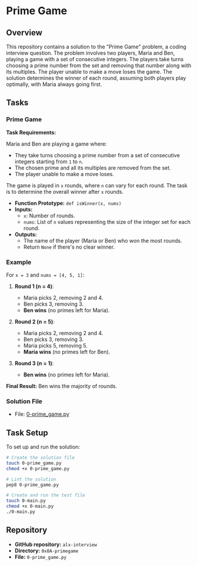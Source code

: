 # Prime Game

## Overview

This repository contains a solution to the "Prime Game" problem, a coding interview question. The problem involves two players, Maria and Ben, playing a game with a set of consecutive integers. The players take turns choosing a prime number from the set and removing that number along with its multiples. The player unable to make a move loses the game. The solution determines the winner of each round, assuming both players play optimally, with Maria always going first.

## Tasks

### Prime Game
**Task Requirements:**

Maria and Ben are playing a game where:

- They take turns choosing a prime number from a set of consecutive integers starting from `1` to `n`.
- The chosen prime and all its multiples are removed from the set.
- The player unable to make a move loses.

The game is played in `x` rounds, where `n` can vary for each round. The task is to determine the overall winner after `x` rounds. 

- **Function Prototype:** `def isWinner(x, nums)`
- **Inputs:** 
  - `x`: Number of rounds.
  - `nums`: List of `n` values representing the size of the integer set for each round.
- **Outputs:** 
  - The name of the player (Maria or Ben) who won the most rounds.
  - Return `None` if there's no clear winner.

### Example

For `x = 3` and `nums = [4, 5, 1]`:

1. **Round 1 (n = 4)**:
   - Maria picks 2, removing 2 and 4.
   - Ben picks 3, removing 3.
   - **Ben wins** (no primes left for Maria).

2. **Round 2 (n = 5)**:
   - Maria picks 2, removing 2 and 4.
   - Ben picks 3, removing 3.
   - Maria picks 5, removing 5.
   - **Maria wins** (no primes left for Ben).

3. **Round 3 (n = 1)**:
   - **Ben wins** (no primes left for Maria).

**Final Result:** Ben wins the majority of rounds.

### Solution File

- File: [0-prime_game.py](0-prime_game.py)

## Task Setup

To set up and run the solution:

```bash
# Create the solution file
touch 0-prime_game.py
chmod +x 0-prime_game.py

# Lint the solution
pep8 0-prime_game.py

# Create and run the test file
touch 0-main.py
chmod +x 0-main.py
./0-main.py
```

## Repository

- **GitHub repository:** `alx-interview`
- **Directory:** `0x0A-primegame`
- **File:** `0-prime_game.py`

